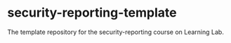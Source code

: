 # security-reporting-template
The template repository for the security-reporting course on Learning Lab.
